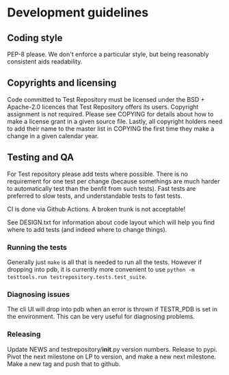 # Development guidelines

## Coding style

PEP-8 please. We don't enforce a particular style, but being reasonably 
consistent aids readability.

## Copyrights and licensing

Code committed to Test Repository must be licensed under the BSD + Apache-2.0
licences that Test Repository offers its users. Copyright assignment is not
required. Please see COPYING for details about how to make a license grant in
a given source file. Lastly, all copyright holders need to add their name
to the master list in COPYING the first time they make a change in a given
calendar year.

## Testing and QA

For Test repository please add tests where possible. There is no requirement
for one test per change (because somethings are much harder to automatically
test than the benfit from such tests). Fast tests are preferred to slow tests,
and understandable tests to fast tests.

CI is done via Github Actions. A broken trunk is not acceptable!

See DESIGN.txt for information about code layout which will help you find
where to add tests (and indeed where to change things).

### Running the tests

Generally just ``make`` is all that is needed to run all the tests. However
if dropping into pdb, it is currently more convenient to use
``python -m testtools.run testrepository.tests.test_suite``.

### Diagnosing issues

The cli UI will drop into pdb when an error is thrown if TESTR_PDB is set in
the environment. This can be very useful for diagnosing problems.

### Releasing

Update NEWS and testrepository/__init__.py version numbers. Release to pypi.
Pivot the next milestone on LP to version, and make a new next milestone.
Make a new tag and push that to github.
